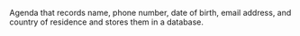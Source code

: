 Agenda that records name, phone number, date of birth, email address, and country of residence and stores them in a database.